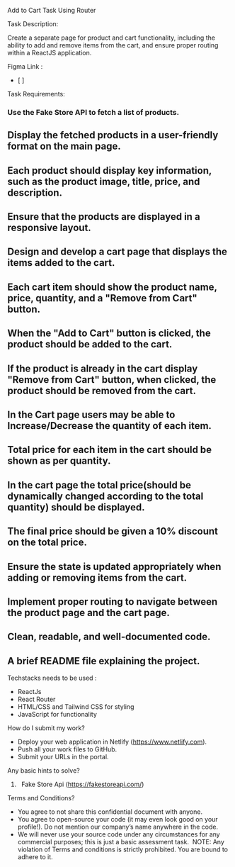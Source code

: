 Add to Cart Task Using Router

Task Description:

Create a separate page for product and cart functionality, including the ability to add and remove items from the cart, and ensure proper routing within a ReactJS application.


Figma Link : 
- [ ] 


Task Requirements:
### Use the Fake Store API to fetch a list of products.
## Display the fetched products in a user-friendly format on the main page.
## Each product should display key information, such as the product image, title, price, and description.
## Ensure that the products are displayed in a responsive layout.
## Design and develop a cart page that displays the items added to the cart.
## Each cart item should show the product name, price, quantity, and a "Remove from Cart" button.
## When the "Add to Cart" button is clicked, the product should be added to the cart.
## If the product is already in the cart display  "Remove from Cart" button, when clicked, the product should be removed from the cart.
## In the Cart page users may be able to Increase/Decrease the quantity of each item.
## Total price for each item in the cart should be shown as per quantity.
## In the cart page the total price(should be dynamically changed according to the total quantity) should be displayed.
## The final price should be given a 10% discount on the total price.
 ## Ensure the state is updated appropriately when adding or removing items from the cart.
## Implement proper routing to navigate between the product page and the cart page.
## Clean, readable, and well-documented code.
## A brief README file explaining the project.

Techstacks needs to be used : 

* ReactJs
* React Router
* HTML/CSS and Tailwind CSS for styling
* JavaScript for functionality

How do I submit my work?
* Deploy your web application in Netlify (https://www.netlify.com).
* Push all your work files to GitHub.
* Submit your URLs in the portal.

Any basic hints to solve?

1.   Fake Store Api (https://fakestoreapi.com/)


Terms and Conditions?
* You agree to not share this confidential document with anyone. 
* You agree to open-source your code (it may even look good on your profile!). Do not mention our company’s name anywhere in the code.
* We will never use your source code under any circumstances for any commercial purposes; this is just a basic assessment task. 
NOTE: Any violation of Terms and conditions is strictly prohibited. You are bound to adhere to it.








